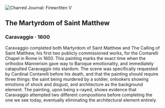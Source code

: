 <div class="artwork-of-the-day">
  <div class="container">
    <div class="img-wrapper">
      <img
        src="https://uploads8.wikiart.org/00142/images/caravaggio/martyrdom-of-saint-matthew.jpg!Large.jpg"
        alt="Charred Journal: Firewritten V" />
    </div>
    <div class="artwork-detail">
      <div class="artwork-origin"> 
        <h2 class="artwork-name">The Martyrdom of Saint Matthew</h2>
        <h3 class="artist">
          Caravaggio
                    ·  1600
        </h3>
      </div>
      <p class="description">
        <span class="artwork-description-text ng-binding" ng-bind-html="viewModel.ArtworkOfTheDay.Description | unsafe">Caravaggio completed both Martyrdom of Saint Matthew and The Calling of Saint Matthew, his first two publicly commissioned works, for the Contarelli Chapel in Rome in 1600. This painting marks the exact time when the orthodox Mannerism gave way to Baroque emotionality, and immediately catapulted Caravaggio into stardom. The scene was specifically requested by Cardinal Contarelli before his death, and that the painting should require three things: the saint being murdered by a soldier, onlookers showing emotions of shock and disgust, and architecture as the background element. The painting, upon being x-rayed, shows evidence that Caravaggio attempted two different compositions before completing the one we see today, eventually eliminating the architectural element entirely. </span>
                        <div class="text-shadow-container" ng-show="showShadow" style=""></div>
      </p>
    </div>
  </div>

</div>
